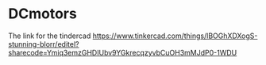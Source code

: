 # DCmotors
The link for the tindercad 
https://www.tinkercad.com/things/lBOGhXDXogS-stunning-blorr/editel?sharecode=Ymiq3emzGHDIUbv9YGkrecqzyvbCuOH3mMJdP0-1WDU
